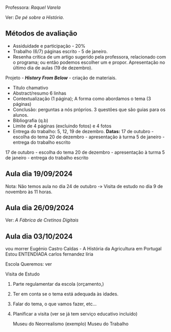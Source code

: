 Professora: *Raquel Varela*

Ver: *De pé sobre a História*.

## Métodos de avaliação
- Assiduidade e participação - 20%
- Trabalho (6/7) páginas escrito - 5 de janeiro. 
- Resenha crítica de um artigo sugerido pela professora, relacionado com o programa; ou então podemos escolher um e propor. Apresentação no último dia de aulas (19 de dezembro).

Projeto - ***History From Below*** - criação de materiais.
- Título chamativo
- Abstract/resumo 6 linhas
- Contextualização (1 página); A forma como abordamos o tema (3 páginas)
- Conclusão: perguntas a nós próprios. 3 questões que são guias para os alunos.
- Bibliografia (q.b)
- Limite de 4 páginas (excluindo fotos) e 4 fotos 
- Entrega do trabalho: 5, 12, 19 de dezembro.
**Datas:**
17 de outubro - escolha do tema
20 de dezembro - apresentação à turma
5 de janeiro - entrega do trabalho escrito

17 de outubro - escolha do tema
20 de dezembro - apresentação à turma
5 de janeiro - entrega do trabalho escrito

## Aula dia 19/09/2024
Nota: Não temos aula no dia 24 de outubro -» Visita de estudo no dia 9 de novembro às 11 horas.
## Aula dia 26/09/2024
Ver: *A Fábrica de Cretinos Digitais*
## Aula dia 03/10/2024
vou morrer
Eugénio Castro Caldas - A História da Agricultura em Portugal
Estou ENTENDIADA
carlos fernandez líria

Escola Queremos: ver

Visita de Estudo
 1. Parte regulamentar da escola (orçamento,)
 2. Ter em conta se o tema está adequada às idades.
 3. Falar do tema, o que vamos fazer, etc...
 4. Planificar a visita (ver se já tem serviço educativo incluído)


	Museu do Neorrealismo (exemplo)
	Museu do Trabalho